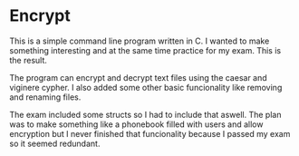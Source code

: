 # Encrypt

This is a simple command line program written in C. I wanted to make something interesting and at the same time practice for my exam. This is the result.

The program can encrypt and decrypt text files using the caesar and viginere cypher. I also added some other basic funcionality like removing and renaming files.

The exam included some structs so I had to include that aswell. The plan was to make something like a phonebook filled with users and allow encryption but I never finished that funcionality because I passed my exam so it seemed redundant.